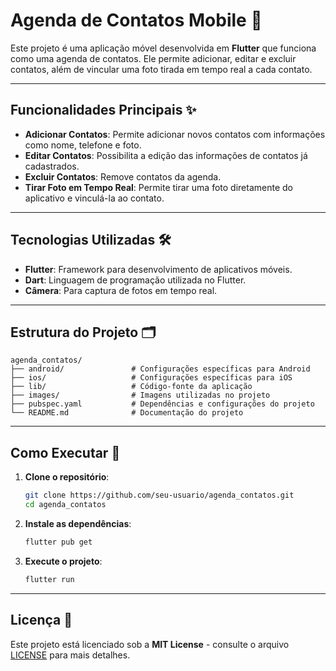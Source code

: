 # Agenda de Contatos Mobile 📱

Este projeto é uma aplicação móvel desenvolvida em **Flutter** que funciona como uma agenda de contatos. Ele permite adicionar, editar e excluir contatos, além de vincular uma foto tirada em tempo real a cada contato.

---

## Funcionalidades Principais ✨

- **Adicionar Contatos**: Permite adicionar novos contatos com informações como nome, telefone e foto.
- **Editar Contatos**: Possibilita a edição das informações de contatos já cadastrados.
- **Excluir Contatos**: Remove contatos da agenda.
- **Tirar Foto em Tempo Real**: Permite tirar uma foto diretamente do aplicativo e vinculá-la ao contato.

---

## Tecnologias Utilizadas 🛠️

- **Flutter**: Framework para desenvolvimento de aplicativos móveis.
- **Dart**: Linguagem de programação utilizada no Flutter.
- **Câmera**: Para captura de fotos em tempo real.

---

## Estrutura do Projeto 🗂️

```
agenda_contatos/
├── android/               # Configurações específicas para Android
├── ios/                   # Configurações específicas para iOS
├── lib/                   # Código-fonte da aplicação
├── images/                # Imagens utilizadas no projeto
├── pubspec.yaml           # Dependências e configurações do projeto
└── README.md              # Documentação do projeto
```

---

## Como Executar 🚀

1. **Clone o repositório**:
   ```bash
   git clone https://github.com/seu-usuario/agenda_contatos.git
   cd agenda_contatos
   ```

2. **Instale as dependências**:
   ```bash
   flutter pub get
   ```

3. **Execute o projeto**:
   ```bash
   flutter run
   ```

---

## Licença 📜

Este projeto está licenciado sob a **MIT License** - consulte o arquivo [LICENSE](LICENSE) para mais detalhes.
